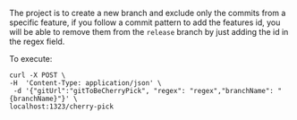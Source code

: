 The project is to create a new branch and exclude only the commits from a specific feature,
if you follow a commit pattern to add the features id, you will be able to remove them from
the `release` branch by just adding the id in the regex field.

To execute:

```
curl -X POST \
-H  'Content-Type: application/json' \
 -d '{"gitUrl":"gitToBeCherryPick", "regex": "regex","branchName": "{branchName}"}' \
localhost:1323/cherry-pick
```

